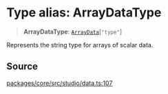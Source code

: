 # Type alias: ArrayDataType

> **ArrayDataType**: [`ArrayData`](ArrayData.md)\[`"type"`\]

Represents the string type for arrays of scalar data.

## Source

[packages/core/src/studio/data.ts:107](https://github.com/VictorS67/encre/blob/c09849eb59af073bf23be826a912f2ba4f635f93/packages/core/src/studio/data.ts#L107)
